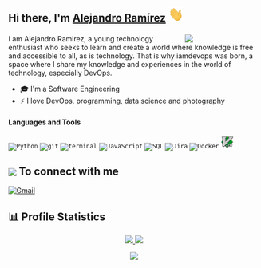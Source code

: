 <h2 align="left">Hi there, I'm <a href="https://www.linkedin.com/in/alejandroramirezcobos/" target="_blank" rel="noopener noreferrer">Alejandro Ramírez</a> <img src="https://raw.githubusercontent.com/ABSphreak/ABSphreak/master/gifs/Hi.gif" height="30" />
  
<a href=""><img align='right' src='https://github.com/UjwalKandi/UjwalKandi/blob/changes-to-readme/svg/87202985-820dcb80-c2b6-11ea-9f56-7ec461c497c3.gif' width='150"'></a></h2>

I am Alejandro Ramirez, a young technology enthusiast who seeks to learn and create a world where knowledge is free and accessible to all, as is technology. That is why iamdevops was born, a space where I share my knowledge and experiences in the world of technology, especially DevOps.

- 🎓 I'm a Software Engineering
- ⚡ I love DevOps, programming, data science and photography
  
#### Languages and Tools 
<p>
  <code><img height="25" src="https://raw.githubusercontent.com/UjwalKandi/UjwalKandi/changes-to-readme/svg/python-5.svg" alt="Python"></code>
  <code><img height="25" src="https://raw.githubusercontent.com/UjwalKandi/UjwalKandi/changes-to-readme/svg/git-icon.svg" alt="git"></code>
  <code><img height="22" src="https://raw.githubusercontent.com/UjwalKandi/UjwalKandi/changes-to-readme/svg/terminal-1.svg" alt="terminal"></code>
  <code><img height="25" src="https://raw.githubusercontent.com/UjwalKandi/UjwalKandi/changes-to-readme/svg/javascript.svg" alt="JavaScript"></code>
  <code><img height="26" src="https://raw.githubusercontent.com/UjwalKandi/UjwalKandi/changes-to-readme/svg/sql.png" alt="SQL"></code>
  <code><img height="25" src="https://github.com/UjwalKandi/UjwalKandi/blob/c45f674e1145d04d97cd57f4e9dac336c5e29600/svg/jira-3.svg" alt="Jira"></code>
  <code><img height="25" src="https://cdn.jsdelivr.net/gh/devicons/devicon@latest/icons/docker/docker-original-wordmark.svg" alt="Docker"></code>
  <code><img height="25" src="https://github.com/devicons/devicon/blob/master/icons/vim/vim-original.svg" alt="Vim"></code>

</p>

<summary><h2><img src="https://emojis.slackmojis.com/emojis/images/1579216111/7550/pikachu_wave.gif?1579216111" align="center"
                width="28" /> To connect with me</h2></summary>

[![Gmail](https://img.shields.io/badge/Gmail-D14836?style=for-the-badge&logo=gmail&logoColor=white)](mailto:alejocobos95@gmail.com)

  
## 📊 Profile Statistics

<p align="center">
  <a href="https://github.com/Adityakanoi2001">
    <img height="180em" src="https://github-readme-stats-eight-theta.vercel.app/api?username=alejo95&show_icons=true&theme=algolia&include_all_commits=true&count_private=true"/>
  </a>
  <a href="https://github.com/Adityakanoi2001">
    <img height="180em" src="https://github-readme-stats-eight-theta.vercel.app/api/top-langs/?username=alejo95&layout=compact&langs_count=8&theme=algolia"/>
  </a>
</p>

<p align="center">
  <img height="180em" src="https://github-readme-streak-stats.herokuapp.com/?user=alejo95&theme=dark&hide_border=true"/>
</p>
